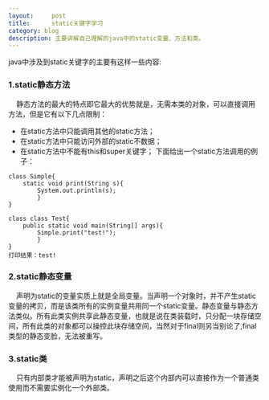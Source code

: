 ```yaml
---
layout:     post
title:      static关键字学习
category: blog
description: 主要讲解自己理解的java中的static变量、方法和类。
---
```


java中涉及到static关键字的主要有这样一些内容:

### 1.static静态方法
&nbsp;&nbsp;&nbsp;&nbsp;静态方法的最大的特点即它最大的优势就是，无需本类的对象，可以直接调用方法，但是它有以下几点限制：
  * 在static方法中只能调用其他的static方法；
  * 在static方法中只能访问外部的static不数据；
  * 在static方法中不能有this和super关键字；
下面给出一个static方法调用的例子：

```
class Simple{
	static void print(String s){
		System.out.println(s);
        }
}

class class Test{
	public static void main(String[] args){
		Simple.print("test!");
		}
}
打印结果：test!  
```  

### 2.static静态变量
&nbsp;&nbsp;&nbsp;&nbsp;声明为static的变量实质上就是全局变量。当声明一个对象时，并不产生static变量的拷贝，而是该类所有的实例变量共用同一个static变量。静态变量与静态方法类似。所有此类实例共享此静态变量，也就是说在类装载时，只分配一块存储空间，所有此类的对象都可以操控此块存储空间，当然对于final则另当别论了,final类型的静态变脸，无法被重写。

### 3.static类
&nbsp;&nbsp;&nbsp;&nbsp;只有内部类才能被声明为static，声明之后这个内部内可以直接作为一个普通类使用而不需要实例化一个外部类。

